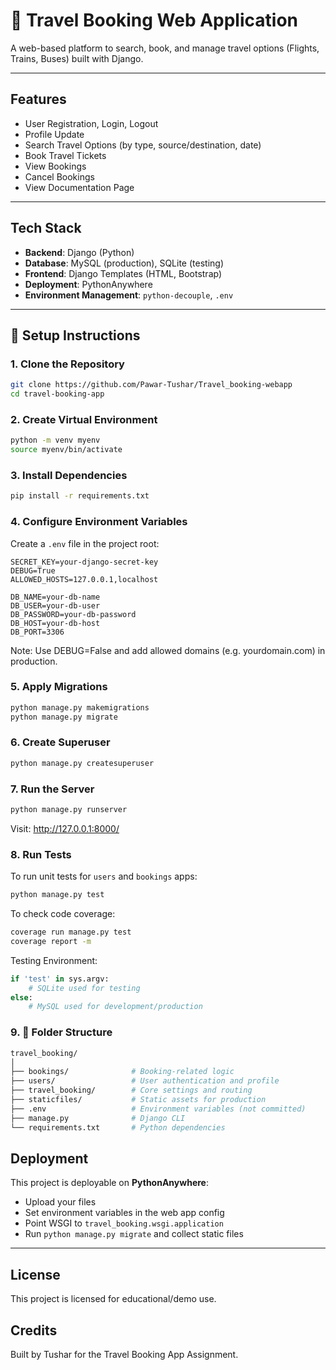 # 🧳 Travel Booking Web Application

A web-based platform to search, book, and manage travel options (Flights, Trains, Buses) built with Django.

---

##  Features

-  User Registration, Login, Logout
-  Profile Update
-  Search Travel Options (by type, source/destination, date)
-  Book Travel Tickets
-  View Bookings
-  Cancel Bookings
-  View Documentation Page

---

##  Tech Stack

- **Backend**: Django (Python)
- **Database**: MySQL (production), SQLite (testing)
- **Frontend**: Django Templates (HTML, Bootstrap)
- **Deployment**: PythonAnywhere
- **Environment Management**: `python-decouple`, `.env`

---

## 🚀 Setup Instructions

### 1. Clone the Repository

```bash
git clone https://github.com/Pawar-Tushar/Travel_booking-webapp
cd travel-booking-app
```
### 2. Create Virtual Environment

```bash
python -m venv myenv
source myenv/bin/activate
```
### 3. Install Dependencies

```bash
pip install -r requirements.txt
```
### 4. Configure Environment Variables

Create a `.env` file in the project root:

```env
SECRET_KEY=your-django-secret-key
DEBUG=True
ALLOWED_HOSTS=127.0.0.1,localhost

DB_NAME=your-db-name
DB_USER=your-db-user
DB_PASSWORD=your-db-password
DB_HOST=your-db-host
DB_PORT=3306
```
 Note: Use DEBUG=False and add allowed domains (e.g. yourdomain.com) in production.
### 5. Apply Migrations

```bash
python manage.py makemigrations
python manage.py migrate
```
### 6. Create Superuser

```bash
python manage.py createsuperuser
```
### 7. Run the Server

```bash
python manage.py runserver
```
Visit: http://127.0.0.1:8000/

### 8. Run Tests

To run unit tests for `users` and `bookings` apps:

```bash
python manage.py test
```
 To check code coverage:
```bash
coverage run manage.py test
coverage report -m
```

Testing Environment:

```python
if 'test' in sys.argv:
    # SQLite used for testing
else:
    # MySQL used for development/production
```
### 9. 📁 Folder Structure
```bash
travel_booking/
│
├── bookings/              # Booking-related logic
├── users/                 # User authentication and profile
├── travel_booking/        # Core settings and routing
├── staticfiles/           # Static assets for production
├── .env                   # Environment variables (not committed)
├── manage.py              # Django CLI
└── requirements.txt       # Python dependencies
```

## Deployment

This project is deployable on **PythonAnywhere**:

- Upload your files
- Set environment variables in the web app config
- Point WSGI to `travel_booking.wsgi.application`
- Run `python manage.py migrate` and collect static files

---
## License

This project is licensed for educational/demo use. 

## Credits

Built by Tushar for the Travel Booking App Assignment.

